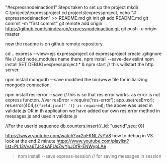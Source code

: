 "#expressnodeinaction1" 
Steps taken to set up the project
mkdir C:\projects\expressproject
cd projects\expressproject,
echo "# expressnodeinaction" >> README.md
git init
git add README.md
git commit -m "first commit"
git remote add origin https://github.com/shindearun/expressnodeinaction.git
git push -u origin master

now the readme is on github remote repository.

cd ..
express --view=ejs expressproject
cd expressproject
create .gitignore file // add node_modules name there.
npm install --save-dev eslint
npm install
SET DEBUG=expressproject:* & npm start // this willstart the http server.

npm install mongodb --save
modified the bin/www file for initializing mongodb connection.

npm install res-error --save  // this is so that res.error works. as error is not express functon.
//var resError = require('res-error'); app.use(resError); res.error(404,`${field.join(' ')} is required`);
the above was used in validate.js
OR 
in th application we have added our own res.error method in messages.js and usedin validate.js


//For the userId sequence
db.counters.insert({_id: "userid",seq: 0})

https://www.youtube.com/watch?v=2oFKNL7vYV8   how to debug in VS. look at the end 2 minute
https://www.youtube.com/playlist?list=PL13Vva6TJcSsAFUsZwYpJOfR-ENWypLAe


>npm install --save express-session  // for saving messages in session